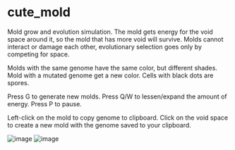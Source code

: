 # cute_mold
Mold grow and evolution simulation. The mold gets energy for the void space around it, so the mold that has more void will survive. Molds cannot interact or damage each other, evolutionary selection goes only by competing for space.

Molds with the same genome have the same color, but different shades. Mold with a mutated genome get a new color. Cells with black dots are spores. 

Press G to generate new molds. Press Q/W to lessen/expand the amount of energy. Press P to pause.

Left-click on the mold to copy genome to clipboard. Click on the void space to create a new mold with the genome saved to your clipboard.

![image](https://user-images.githubusercontent.com/108512083/177533004-81f6277e-ce97-4953-96cb-176506754861.png)
![image](https://user-images.githubusercontent.com/108512083/177507626-4a31e661-5aef-4326-80cc-6e43719566d7.png)
